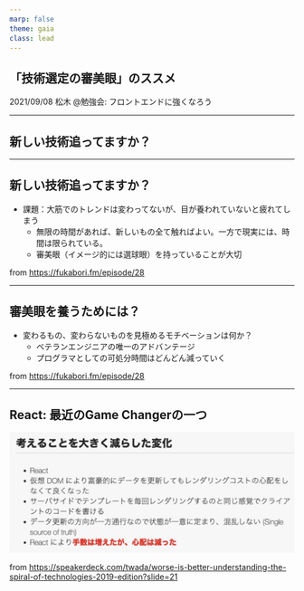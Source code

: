 ```yaml
---
marp: false
theme: gaia
class: lead
---
```


## 「技術選定の審美眼」のススメ <!-- fit -->

2021/09/08
松木 @勉強会: フロントエンドに強くなろう

---

## 新しい技術追ってますか？


---

## 新しい技術追ってますか？

- 課題：大筋でのトレンドは変わってないが、目が養われていないと疲れてしまう
  - 無限の時間があれば、新しいもの全て触ればよい。一方で現実には、時間は限られている。
  - 審美眼（イメージ的には選球眼）を持っていることが大切

from https://fukabori.fm/episode/28

---

## 審美眼を養うためには？

- 変わるもの、変わらないものを見極めるモチベーションは何か？
  - ベテランエンジニアの唯一のアドバンテージ
  - プログラマとしての可処分時間はどんどん減っていく

from https://fukabori.fm/episode/28

---


## React: 最近のGame Changerの一つ


![height:450](https://github.com/matsu-at-nttr/slides/blob/main/assets/react_understanding-the-spiral-of-technologies.png?raw=true)

from https://speakerdeck.com/twada/worse-is-better-understanding-the-spiral-of-technologies-2019-edition?slide=21
